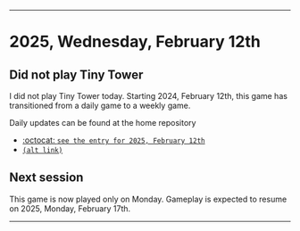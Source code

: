 
***

# 2025, Wednesday, February 12th

## Did not play Tiny Tower

<!-- TODO: For each weekly entry, make sure the date is correct. The day of the week should be modified in 4 places !-->

I did not play Tiny Tower today. Starting 2024, February 12th, this game has transitioned from a daily game to a weekly game.

Daily updates can be found at the home repository

- [:octocat: `see the entry for 2025, February 12th`](https://github.com/seanpm2001/SeansLifeArchive_Images_TinyTower/tree/master/tiny%20tower/2025/02_February/12/) 
- [`(alt link)`](/tiny%20tower/2025/02_February/12/)

## Next session

This game is now played only on Monday. Gameplay is expected to resume on 2025, Monday, February 17th.

***
